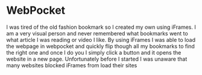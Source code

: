 # WebPocket
I was tired of the old fashion bookmark so I created my own using iFrames. I am a very visual person and never remembered what
bookmarks went to what article I was reading or video I like. By using iFrames I was able to load the webpage in webpocket and 
quickly flip though all my bookmarks to find the right one and once I do you I simply click a button and it opens the website 
in a new page. Unfortunately before I started I was unaware that many websites blocked iFrames from load their sites
